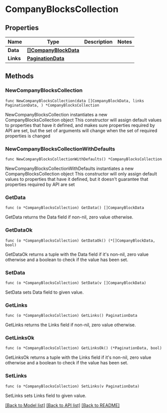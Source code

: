 # CompanyBlocksCollection

## Properties

Name | Type | Description | Notes
------------ | ------------- | ------------- | -------------
**Data** | [**[]CompanyBlockData**](CompanyBlockData.md) |  | 
**Links** | [**PaginationData**](PaginationData.md) |  | 

## Methods

### NewCompanyBlocksCollection

`func NewCompanyBlocksCollection(data []CompanyBlockData, links PaginationData, ) *CompanyBlocksCollection`

NewCompanyBlocksCollection instantiates a new CompanyBlocksCollection object
This constructor will assign default values to properties that have it defined,
and makes sure properties required by API are set, but the set of arguments
will change when the set of required properties is changed

### NewCompanyBlocksCollectionWithDefaults

`func NewCompanyBlocksCollectionWithDefaults() *CompanyBlocksCollection`

NewCompanyBlocksCollectionWithDefaults instantiates a new CompanyBlocksCollection object
This constructor will only assign default values to properties that have it defined,
but it doesn't guarantee that properties required by API are set

### GetData

`func (o *CompanyBlocksCollection) GetData() []CompanyBlockData`

GetData returns the Data field if non-nil, zero value otherwise.

### GetDataOk

`func (o *CompanyBlocksCollection) GetDataOk() (*[]CompanyBlockData, bool)`

GetDataOk returns a tuple with the Data field if it's non-nil, zero value otherwise
and a boolean to check if the value has been set.

### SetData

`func (o *CompanyBlocksCollection) SetData(v []CompanyBlockData)`

SetData sets Data field to given value.


### GetLinks

`func (o *CompanyBlocksCollection) GetLinks() PaginationData`

GetLinks returns the Links field if non-nil, zero value otherwise.

### GetLinksOk

`func (o *CompanyBlocksCollection) GetLinksOk() (*PaginationData, bool)`

GetLinksOk returns a tuple with the Links field if it's non-nil, zero value otherwise
and a boolean to check if the value has been set.

### SetLinks

`func (o *CompanyBlocksCollection) SetLinks(v PaginationData)`

SetLinks sets Links field to given value.



[[Back to Model list]](../README.md#documentation-for-models) [[Back to API list]](../README.md#documentation-for-api-endpoints) [[Back to README]](../README.md)



